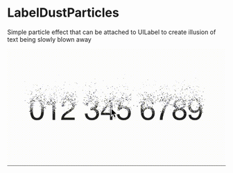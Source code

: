 # LabelDustParticles
Simple particle effect that can be attached to UILabel to create illusion of text being slowly blown away 

![LabelDustParticles](/particles.gif)
